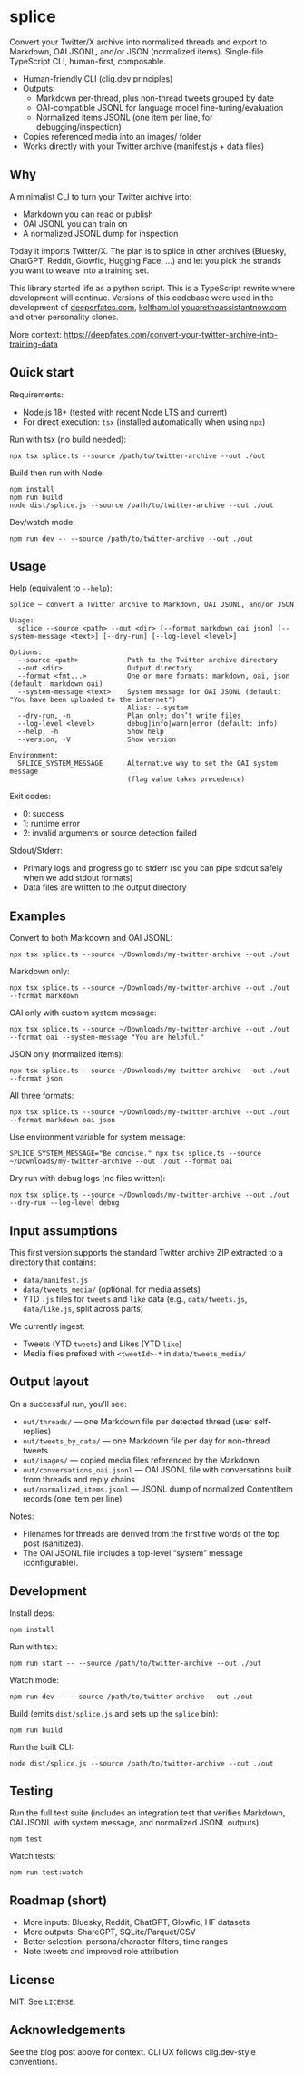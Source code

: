 # splice

Convert your Twitter/X archive into normalized threads and export to Markdown, OAI JSONL, and/or JSON (normalized items). Single-file TypeScript CLI, human-first, composable.

- Human-friendly CLI (clig.dev principles)
- Outputs:
  - Markdown per-thread, plus non-thread tweets grouped by date
  - OAI-compatible JSONL for language model fine-tuning/evaluation
  - Normalized items JSONL (one item per line, for debugging/inspection)
- Copies referenced media into an images/ folder
- Works directly with your Twitter archive (manifest.js + data files)

## Why

A minimalist CLI to turn your Twitter archive into:
- Markdown you can read or publish
- OAI JSONL you can train on
- A normalized JSONL dump for inspection

Today it imports Twitter/X. The plan is to splice in other archives (Bluesky, ChatGPT, Reddit, Glowfic, Hugging Face, …) and let you pick the strands you want to weave into a training set.

This library started life as a python script. This is a TypeScript rewrite where development will continue. Versions of this codebase were used in the development of [deeperfates.com](deeperfates.com), [keltham.lol](https://keltham.lol) [youaretheassistantnow.com](https://youaretheassistantnow.com) and other personality clones.

More context: https://deepfates.com/convert-your-twitter-archive-into-training-data

## Quick start

Requirements:
- Node.js 18+ (tested with recent Node LTS and current)
- For direct execution: `tsx` (installed automatically when using `npx`)

Run with tsx (no build needed):

    npx tsx splice.ts --source /path/to/twitter-archive --out ./out

Build then run with Node:

    npm install
    npm run build
    node dist/splice.js --source /path/to/twitter-archive --out ./out

Dev/watch mode:

    npm run dev -- --source /path/to/twitter-archive --out ./out

## Usage

Help (equivalent to `--help`):

    splice — convert a Twitter archive to Markdown, OAI JSONL, and/or JSON

    Usage:
      splice --source <path> --out <dir> [--format markdown oai json] [--system-message <text>] [--dry-run] [--log-level <level>]

    Options:
      --source <path>            Path to the Twitter archive directory
      --out <dir>                Output directory
      --format <fmt...>          One or more formats: markdown, oai, json (default: markdown oai)
      --system-message <text>    System message for OAI JSONL (default: "You have been uploaded to the internet")
                                 Alias: --system
      --dry-run, -n              Plan only; don’t write files
      --log-level <level>        debug|info|warn|error (default: info)
      --help, -h                 Show help
      --version, -V              Show version

    Environment:
      SPLICE_SYSTEM_MESSAGE      Alternative way to set the OAI system message
                                 (flag value takes precedence)

Exit codes:
- 0: success
- 1: runtime error
- 2: invalid arguments or source detection failed

Stdout/Stderr:
- Primary logs and progress go to stderr (so you can pipe stdout safely when we add stdout formats)
- Data files are written to the output directory

## Examples

Convert to both Markdown and OAI JSONL:

    npx tsx splice.ts --source ~/Downloads/my-twitter-archive --out ./out

Markdown only:

    npx tsx splice.ts --source ~/Downloads/my-twitter-archive --out ./out --format markdown

OAI only with custom system message:

    npx tsx splice.ts --source ~/Downloads/my-twitter-archive --out ./out --format oai --system-message "You are helpful."

JSON only (normalized items):

    npx tsx splice.ts --source ~/Downloads/my-twitter-archive --out ./out --format json

All three formats:

    npx tsx splice.ts --source ~/Downloads/my-twitter-archive --out ./out --format markdown oai json

Use environment variable for system message:

    SPLICE_SYSTEM_MESSAGE="Be concise." npx tsx splice.ts --source ~/Downloads/my-twitter-archive --out ./out --format oai

Dry run with debug logs (no files written):

    npx tsx splice.ts --source ~/Downloads/my-twitter-archive --out ./out --dry-run --log-level debug

## Input assumptions

This first version supports the standard Twitter archive ZIP extracted to a directory that contains:

- `data/manifest.js`
- `data/tweets_media/` (optional, for media assets)
- YTD `.js` files for `tweets` and `like` data (e.g., `data/tweets.js`, `data/like.js`, split across parts)

We currently ingest:
- Tweets (YTD `tweets`) and Likes (YTD `like`)
- Media files prefixed with `<tweetId>-*` in `data/tweets_media/`

## Output layout

On a successful run, you’ll see:

- `out/threads/` — one Markdown file per detected thread (user self-replies)
- `out/tweets_by_date/` — one Markdown file per day for non-thread tweets
- `out/images/` — copied media files referenced by the Markdown
- `out/conversations_oai.jsonl` — OAI JSONL file with conversations built from threads and reply chains
- `out/normalized_items.jsonl` — JSONL dump of normalized ContentItem records (one item per line)

Notes:
- Filenames for threads are derived from the first five words of the top post (sanitized).
- The OAI JSONL file includes a top-level “system” message (configurable).

## Development

Install deps:

    npm install

Run with tsx:

    npm run start -- --source /path/to/twitter-archive --out ./out

Watch mode:

    npm run dev -- --source /path/to/twitter-archive --out ./out

Build (emits `dist/splice.js` and sets up the `splice` bin):

    npm run build

Run the built CLI:

    node dist/splice.js --source /path/to/twitter-archive --out ./out

## Testing

Run the full test suite (includes an integration test that verifies Markdown, OAI JSONL with system message, and normalized JSONL outputs):

    npm test

Watch tests:

    npm run test:watch

## Roadmap (short)

- More inputs: Bluesky, Reddit, ChatGPT, Glowfic, HF datasets
- More outputs: ShareGPT, SQLite/Parquet/CSV
- Better selection: persona/character filters, time ranges
- Note tweets and improved role attribution

## License

MIT. See `LICENSE`.

## Acknowledgements

See the blog post above for context. CLI UX follows clig.dev-style conventions.
